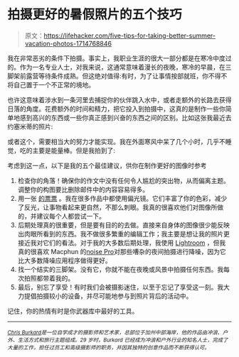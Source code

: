 # 拍摄更好的暑假照片的五个技巧

> 原文：<https://lifehacker.com/five-tips-for-taking-better-summer-vacation-photos-1714768846>

我在非常恶劣的条件下拍摄。事实上，我职业生涯的很大一部分都是在寒冷中度过的。作为一名专业人士，对我来说，这通常意味着漫长的夜晚，寒冷的早晨，在三脚架前露营等待条件成熟。但这绝对值得:有时，为了让事情按部就班，你不得不将自己置于一个不正常的境地。

也许这意味着涉水到一条河里去捕捉你的伙伴跳入水中，或者走额外的长路去获得日落的角度。花费额外的时间和精力，把它投入到拍摄中，这真的是制作一些你简单地感到高兴的东西或一些你真正感到兴奋的东西之间的区别。比如这张我最近去约塞米蒂的照片:



或者这个，需要相当大的努力才能实现。我在外面寒风中呆了几个小时，几乎不睡觉，吃的主要是能量棒。但是我拍到了:

考虑到这一点，以下是我的五个最佳建议，供你在制作更好的图像时参考

1.  检查你的角落！确保你的作文中没有任何令人尴尬的突出物，从而偏离主题。调整你的构图要比删除邮件中的内容容易得多。
2.  用一张 [的票票](http://www.bhphotovideo.com/c/buy/Polarizer/ci/115/N/4026728357) 。我在很多作品中都使用偏光镜。它们丰富了你的色彩，减少了反光，让事物看起来更自然，不那么刺眼。我真的很喜欢他们对图像所做的，并建议每个人都尝试一下。
3.  后期处理真的很重要，但是要有目的的去做。直接来自身体的图像很少能反映出肉眼所看到的东西。我不做很多繁重的编辑工作；我主要是想让我的照片更接近我对它们的看法。对于我的大多数后期处理，我使用 [Lightroom](http://www.adobe.com/products/photoshop-lightroom.html) ，但我真的很喜欢 Macphun 的[noise Pro](http://macphun.com/noiseless)对那些嘈杂的夜间拍摄进行降噪，因为它比大多数降噪应用程序做得更好。
4.  找一个结实的三脚架。没有它，你就不能在夜晚或风景中拍摄任何东西。我每次拍照都带着我的。
5.  最后，别忘了享受！有时我们会被摄影迷住，以至于忘记了享受这一刻。我大力提倡拍摄较小的设备，并尽可能地参与到照片背后的活动中。

记住，你的热情有时是你武器库中最好的工具。

* * *

[<small>*Chris Burkard*</small>](http://www.chrisburkard.com/)<small>*是一位自学成才的摄影师和艺术家，总部位于加州中部海岸，他的作品由冲浪、户外、生活方式和旅行主题组成。29 岁时，Burkard 已经成为冲浪和户外行业的知名人士，完成了大量的工作，担任过员工和高级摄影师的职务，并因其独特的创意作品而不断获得认可。*</small>